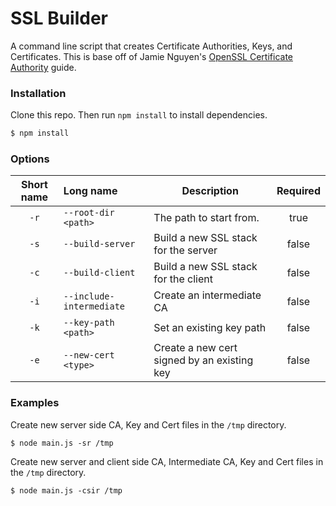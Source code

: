 # SSL Builder
A command line script that creates Certificate Authorities, Keys, and Certificates.
This is base off of Jamie Nguyen's [OpenSSL Certificate Authority](https://jamielinux.com/docs/openssl-certificate-authority/index.html) guide.
### Installation
Clone this repo. Then run `npm install` to install dependencies.
```bash 
$ npm install
``` 
### Options
  Short name   | Long name         |  Description  |  Required  
 :----: | :------------- | ------------- | :----: 
 `-r`  |  `--root-dir <path>`  | The path to start from. | true    
 `-s`  | `--build-server` | Build a new SSL stack for the server | false   
 `-c`  | `--build-client` | Build a new SSL stack for the client | false   
 `-i`  | `--include-intermediate` | Create an intermediate CA | false   
 `-k`  | `--key-path <path>` | Set an existing key path | false
 `-e`  | `--new-cert <type>` | Create a new cert signed by an existing key | false
 
### Examples
Create new server side CA, Key and Cert files in the `/tmp` directory.
```
$ node main.js -sr /tmp
```

Create new server and client side CA, Intermediate CA, Key and Cert files in the `/tmp` directory.
```
$ node main.js -csir /tmp
```

